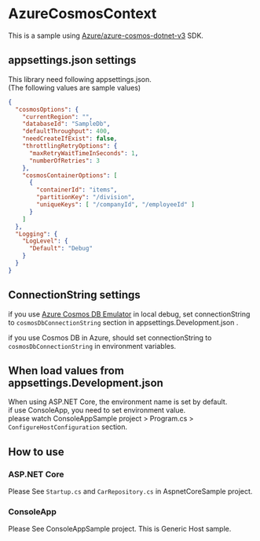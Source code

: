 # AzureCosmosContext

This is a sample using [Azure/azure-cosmos-dotnet-v3](https://github.com/Azure/azure-cosmos-dotnet-v3) SDK.


## appsettings.json settings

This library need following appsettings.json.  
(The following values are sample values)

```json
{
  "cosmosOptions": {
    "currentRegion": "",
    "databaseId": "SampleDb",
    "defaultThroughput": 400,
    "needCreateIfExist": false,
    "throttlingRetryOptions": {
      "maxRetryWaitTimeInSeconds": 1,
      "numberOfRetries": 3
    },
    "cosmosContainerOptions": [
      {
        "containerId": "items",
        "partitionKey": "/division",
        "uniqueKeys": [ "/companyId", "/employeeId" ]
      }
    ]
  },
  "Logging": {
    "LogLevel": {
      "Default": "Debug"
    }
  }
}

```


## ConnectionString settings

if you use [Azure Cosmos DB Emulator](https://docs.microsoft.com/en-us/azure/cosmos-db/local-emulator) in local debug,
set connectionString to `cosmosDbConnectionString` section in appsettings.Development.json .

if you use Cosmos DB in Azure, should set connectionString to `cosmosDbConnectionString` in environment variables.

## When load values from appsettings.Development.json

When using ASP.NET Core, the environment name is set by default.  
if use ConsoleApp, you need to set environment value.  
please watch ConsoleAppSample project > Program.cs > `ConfigureHostConfiguration` section.

## How to use

### ASP.NET Core

Please See `Startup.cs` and `CarRepository.cs` in AspnetCoreSample project.


### ConsoleApp

Please See ConsoleAppSample project. This is Generic Host sample.

